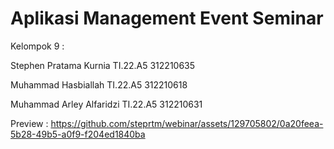 
# Aplikasi Management Event Seminar

Kelompok 9 :

Stephen Pratama Kurnia TI.22.A5 312210635

Muhammad Hasbiallah TI.22.A5 312210618

Muhammad Arley Alfaridzi TI.22.A5 312210631


Preview :
https://github.com/steprtm/webinar/assets/129705802/0a20feea-5b28-49b5-a0f9-f204ed1840ba




